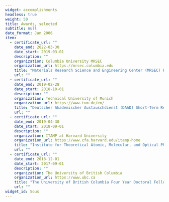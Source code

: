 ```yaml
---
widget: accomplishments
headless: true
weight: 50
title: Awards, selected
subtitle: null
date_format: Jan 2006
item:
  - certificate_url: ""
    date_end: 2022-03-30
    date_start: 2019-03-01
    description: ""
    organization: Columbia University MRSEC
    organization_url: https://mrsec.columbia.edu
    title: "Materials Research Science and Engineering Center (MRSEC) Fellowship"
    url: ""
  - certificate_url: ""
    date_end: 2019-02-28
    date_start: 2018-10-01
    description: ""
    organization: Technical University of Munich
    organization_url: https://www.tum.de/en/
    title: "Deutscher Akademischer Austauschdienst (DAAD) Short-Term Research Grant Scholarship"
    url: ""
  - certificate_url: ""
    date_end: 2019-04-30
    date_start: 2018-09-01
    description: ""
    organization: ITAMP at Harvard University
    organization_url: https://www.cfa.harvard.edu/itamp-home
    title: "Institute for Theoretical Atomic, Molecular, and Optical Physics (ITAMP) Visiting Fellowship"
    url: ""
  - certificate_url: ""
    date_end: 2018-12-01
    date_start: 2017-09-01
    description: ""
    organization: The University of British Columbia
    organization_url: https://www.ubc.ca
    title: "The University of British Columbia Four Year Doctoral Fellowship."
    url: ""
widget_id: Sous
---
```

